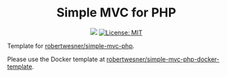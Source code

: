 <h1 align="center">
Simple MVC for PHP
</h1>

<div align="center">

![](https://img.shields.io/github/v/release/RobertWesner/simple-mvc-php-template)
[![License: MIT](https://img.shields.io/github/license/RobertWesner/simple-mvc-php-template)](../../raw/main/LICENSE.txt)

</div>

Template for [robertwesner/simple-mvc-php](https://github.com/RobertWesner/simple-mvc-php).

Please use the Docker template at [robertwesner/simple-mvc-php-docker-template](https://github.com/RobertWesner/simple-mvc-php-docker-template).
